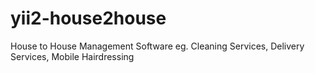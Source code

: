 # yii2-house2house
House to House Management Software eg. Cleaning Services, Delivery Services, Mobile Hairdressing
